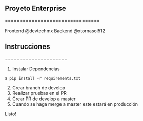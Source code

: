 ## Proyeto Enterprise
================================

Frontend  @devtechmx
Backend   @xtornasol512


## Instrucciones
=====================


1. Instalar Dependencias
```
$ pip install -r requirements.txt

```
2. Crear branch de develop
3. Realizar pruebas en el PR
4. Crear PR de develop a master
5. Cuando se haga merge a master este estará en producción

Listo!
